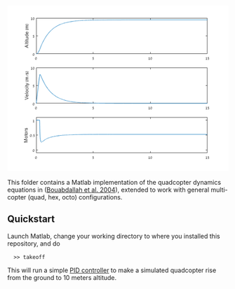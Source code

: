 <img src="image2.png">

This folder contains a Matlab implementation of the quadcopter dynamics equations in
([Bouabdallah et al. 2004](https://infoscience.epfl.ch/record/97532/files/325.pdf)),
extended to work with general multi-copter (quad, hex, octo) configurations.  

## Quickstart

Launch Matlab, change your working directory to where you installed this repository, and do
```
  >> takeoff
```

This will run a simple [PID controller](https://en.wikipedia.org/wiki/PID_controller) to make a simulated 
quadcopter rise from the ground to 10 meters altitude.
